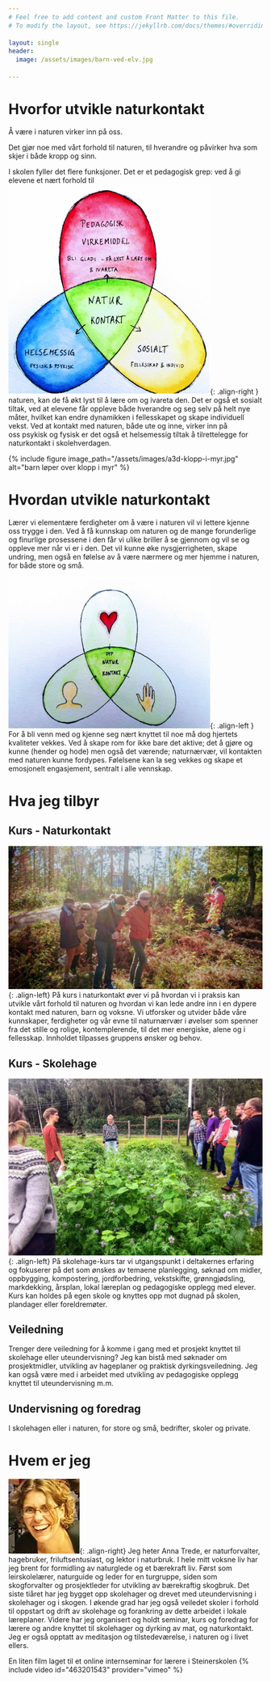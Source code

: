 ```yaml
---
# Feel free to add content and custom Front Matter to this file.
# To modify the layout, see https://jekyllrb.com/docs/themes/#overriding-theme-defaults

layout: single
header:
  image: /assets/images/barn-ved-elv.jpg

---
```


# Hvorfor utvikle naturkontakt
Å være i naturen virker inn på oss.

Det gjør noe med vårt forhold til naturen, til hverandre og påvirker hva som skjer i både kropp og sinn.

I skolen fyller det flere funksjoner. Det er et pedagogisk grep: ved å gi elevene et nært forhold til ![image-right](/assets/images/a3d-figur-naturkontakt-liten.jpg){: .align-right }
naturen, kan de få økt lyst til å lære om og ivareta den. Det er også et sosialt tiltak, ved at elevene får oppleve både hverandre og seg selv på helt nye måter, hvilket kan endre dynamikken i fellesskapet og skape individuell vekst. Ved at kontakt med naturen, både ute og inne, virker inn på  
 oss psykisk og fysisk er det også et helsemessig tiltak å tilrettelegge for naturkontakt i skolehverdagen.

{% include figure image_path="/assets/images/a3d-klopp-i-myr.jpg" alt="barn løper over klopp i myr" %}


# Hvordan utvikle naturkontakt
Lærer vi elementære ferdigheter om å være i naturen vil vi lettere kjenne oss trygge i den. Ved å få kunnskap om naturen og de mange forunderlige og finurlige prosessene i den får vi ulike briller å se gjennom og vil se og oppleve mer når vi er i den. Det vil kunne øke nysgjerrigheten, skape undring, men også en følelse av å være nærmere og mer hjemme i naturen, for både store og små.

![image-left](/assets/images/a3d-figur-dyp-naturkontakt-liten.jpg){: .align-left } For å bli venn med og kjenne seg nært knyttet til noe må dog hjertets kvaliteter vekkes. Ved å skape rom for ikke bare det aktive; det å gjøre og kunne (hender og hode) men også det værende; naturnærvær, vil kontakten med naturen kunne fordypes. Følelsene kan la seg vekkes og skape et emosjonelt engasjement, sentralt i alle vennskap.


# Hva jeg tilbyr
## Kurs - Naturkontakt
![image-left](/assets/images/a3d-kurs-blindebukk.jpg){: .align-left}
På kurs i naturkontakt  øver vi på hvordan vi i praksis kan utvikle vårt forhold til naturen og hvordan vi kan lede andre inn i en dypere kontakt med naturen, barn og voksne.
Vi utforsker og utvider både våre kunnskaper, ferdigheter og vår evne til naturnærvær i øvelser som spenner fra det stille og rolige, kontemplerende, til det mer energiske, alene og i fellesskap. Innholdet tilpasses gruppens ønsker og behov.

## Kurs - Skolehage
![image-left](/assets/images/a3d-skolehage.jpg){: .align-left}
På skolehage-kurs tar vi utgangspunkt i deltakernes erfaring og fokuserer på det som ønskes av temaene planlegging, søknad om midler, oppbygging, kompostering, jordforbedring, vekstskifte, grønngjødsling, markdekking, årsplan, lokal læreplan og pedagogiske opplegg med elever. Kurs kan holdes på egen skole og knyttes opp mot dugnad på skolen, plandager eller foreldremøter.

## Veiledning
Trenger dere veiledning for å komme i gang med et prosjekt knyttet til skolehage eller uteundervisning? Jeg kan bistå med søknader om prosjektmidler, utvikling av hageplaner og praktisk dyrkingsveiledning. Jeg kan også være med i arbeidet med utvikling av pedagogiske opplegg knyttet til uteundervisning m.m.

## Undervisning og foredrag
I skolehagen eller i naturen, for store og små, bedrifter, skoler og private.


# Hvem er jeg
![image-right](/assets/images/a3d-anna-litefoto.jpg){: .align-right}
Jeg heter Anna Trede, er naturforvalter, hagebruker, friluftsentusiast, og lektor i naturbruk. I hele mitt voksne liv har jeg brent for formidling av naturglede og et bærekraft liv. Først som leirskolelærer, naturguide og leder for en turgruppe, siden som skogforvalter og prosjektleder for utvikling av bærekraftig skogbruk.   Det siste tiåret har jeg bygget opp skolehager og drevet med uteundervisning i skolehager og i skogen. I økende grad har jeg også veiledet skoler i forhold til oppstart og drift av skolehage og forankring av dette arbeidet i lokale læreplaner. Videre har jeg organisert og holdt seminar, kurs og foredrag for lærere og andre knyttet til skolehager og dyrking av mat, og naturkontakt.
Jeg er også opptatt av meditasjon og tilstedeværelse, i naturen og i livet ellers.

En liten film laget til et online internseminar for lærere i Steinerskolen
{% include video id="463201543" provider="vimeo" %}

